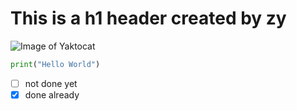# This is a h1 header created by zy
![Image of Yaktocat](https://octodex.github.com/images/yaktocat.png)
``` python
print("Hello World")
```
- [ ] not done yet
- [x] done already 
